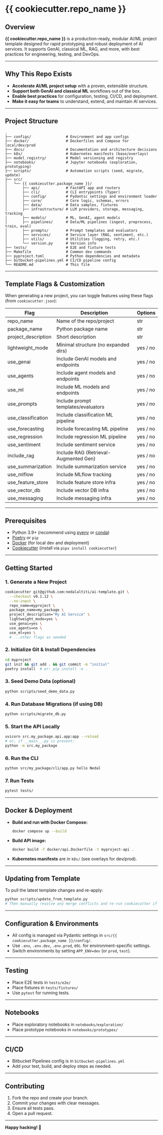 # {{ cookiecutter.repo_name }}

## Overview

**{{ cookiecutter.repo_name }}** is a production-ready, modular AI/ML project template designed for rapid prototyping and robust deployment of AI services. It supports GenAI, classical ML, RAG, and more, with best practices for engineering, testing, and DevOps.

---

## Why This Repo Exists

- **Accelerate AI/ML project setup** with a proven, extensible structure.
- **Support both GenAI and classical ML** workflows out of the box.
- **Enable best practices** for configuration, testing, CI/CD, and deployment.
- **Make it easy for teams** to understand, extend, and maintain AI services.

---

## Project Structure

```
.
├── configs/                # Environment and app configs
├── docker/                 # Dockerfiles and Compose for local/dev/prod
├── docs/                   # Documentation and architecture decisions
├── k8s/                    # Kubernetes manifests (base/overlays)
├── model_registry/         # Model versioning and registry
├── notebooks/              # Jupyter notebooks (exploration, prototyping)
├── scripts/                # Automation scripts (seed, migrate, update)
├── src/
│   └── {{ cookiecutter.package_name }}/
│       ├── api/            # FastAPI app and routers
│       ├── cli/            # CLI entrypoints (Typer)
│       ├── config/         # Pydantic settings and environment loader
│       ├── core/           # Core logic, schemas, errors
│       ├── data/           # Data samples, fixtures
│       ├── infrastructure/ # LLM providers, storage, messaging, tracking
│       ├── models/         # ML, GenAI, agent models
│       ├── pipelines/      # Data/ML pipelines (ingest, preprocess, train, eval)
│       ├── prompts/        # Prompt templates and evaluators
│       ├── services/       # Service layer (RAG, sentiment, etc.)
│       ├── utils/          # Utilities (logging, retry, etc.)
│       └── version.py      # Version info
├── tests/                  # E2E and fixture tests
├── Makefile                # Common dev commands
├── pyproject.toml          # Python dependencies and metadata
├── bitbucket-pipelines.yml # CI/CD pipeline config
└── README.md               # This file
```

---

## Template Flags & Customization

When generating a new project, you can toggle features using these flags (from `cookiecutter.json`):

| Flag                | Description                                 | Options      |
|---------------------|---------------------------------------------|--------------|
| repo_name           | Name of the repo/project                    | str          |
| package_name        | Python package name                         | str          |
| project_description | Short description                           | str          |
| lightweight_mode    | Minimal structure (no expanded dirs)        | yes / no     |
| use_genai           | Include GenAI models and endpoints          | yes / no     |
| use_agents          | Include agent models and endpoints          | yes / no     |
| use_ml              | Include ML models and endpoints             | yes / no     |
| use_prompts         | Include prompt templates/evaluators         | yes / no     |
| use_classification  | Include classification ML pipeline          | yes / no     |
| use_forecasting     | Include forecasting ML pipeline             | yes / no     |
| use_regression      | Include regression ML pipeline              | yes / no     |
| use_sentiment       | Include sentiment service                   | yes / no     |
| include_rag         | Include RAG (Retrieval-Augmented Gen)       | yes / no     |
| use_summarization   | Include summarization service               | yes / no     |
| use_mlflow          | Include MLflow tracking                     | yes / no     |
| use_feature_store   | Include feature store infra                 | yes / no     |
| use_vector_db       | Include vector DB infra                     | yes / no     |
| use_messaging       | Include messaging infra                     | yes / no     |

---

## Prerequisites

- Python 3.9+ (recommend using [pyenv](https://github.com/pyenv/pyenv) or [conda](https://docs.conda.io/))
- [Poetry](https://python-poetry.org/) or `pip`
- [Docker](https://www.docker.com/) (for local dev and deployment)
- [Cookiecutter](https://cookiecutter.readthedocs.io/en/latest/) (install via `pipx install cookiecutter`)


---

## Getting Started

### 1. Generate a New Project

```bash
cookiecutter git@github.com:nedalaltiti/ai-template.git \
  --checkout v0.1.12 \
  --no-input \
  repo_name=myproject \
  package_name=my_package \
  project_description="My AI Service" \
  lightweight_mode=yes \
  use_genai=yes \
  use_agents=no \
  use_ml=yes \
  # ...other flags as needed
```

### 2. Initialize Git & Install Dependencies

```bash
cd myproject
git init && git add . && git commit -m "initial"
poetry install  # or: pip install -e .
```

### 3. Seed Demo Data (optional)

```bash
python scripts/seed_demo_data.py
```

### 4. Run Database Migrations (if using DB)

```bash
python scripts/migrate_db.py
```

### 5. Start the API Locally

```bash
uvicorn src.my_package.api.app:app --reload
# or, if __main__.py is present:
python -m src.my_package
```

### 6. Run the CLI

```bash
python src/my_package/cli/app.py hello Nedal
```

### 7. Run Tests

```bash
pytest tests/
```

---

## Docker & Deployment

- **Build and run with Docker Compose:**
  ```bash
  docker compose up --build
  ```
- **Build API image:**
  ```bash
  docker build -f docker/api.Dockerfile -t myproject-api .
  ```
- **Kubernetes manifests** are in `k8s/` (see overlays for dev/prod).

---

## Updating from Template

To pull the latest template changes and re-apply:

```bash
python scripts/update_from_template.py
# Then manually resolve any merge conflicts and re-run cookiecutter if needed.
```

---

## Configuration & Environments

- All config is managed via Pydantic settings in `src/{{ cookiecutter.package_name }}/config/`.
- Use `.env`, `.env.dev`, `.env.prod`, etc. for environment-specific settings.
- Switch environments by setting `APP_ENV=dev` (or `prod`, `test`).

---

## Testing

- Place E2E tests in `tests/e2e/`
- Place fixtures in `tests/fixtures/`
- Use `pytest` for running tests.

---

## Notebooks

- Place exploratory notebooks in `notebooks/exploration/`
- Place prototype notebooks in `notebooks/prototypes/`

---

## CI/CD

- Bitbucket Pipelines config is in `bitbucket-pipelines.yml`
- Add your test, build, and deploy steps as needed.

---

## Contributing

1. Fork the repo and create your branch.
2. Commit your changes with clear messages.
3. Ensure all tests pass.
4. Open a pull request.

---

**Happy hacking! 🚀**
